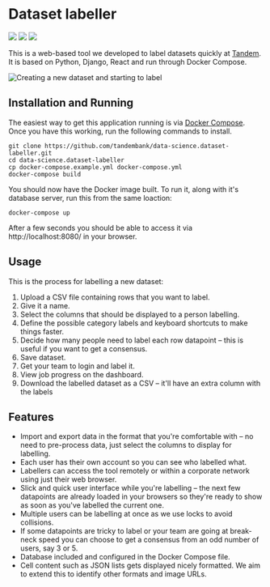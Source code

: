 # Dataset labeller

[![](https://img.shields.io/travis/tandembank/data-science.dataset-labeller.svg)](https://travis-ci.org/tandembank/data-science.dataset-labeller) [![](https://img.shields.io/codecov/c/gh/tandembank/data-science.dataset-labeller.svg)](https://codecov.io/gh/tandembank/data-science.dataset-labeller) [![](https://img.shields.io/github/license/tandembank/data-science.dataset-labeller.svg)](https://github.com/tandembank/data-science.dataset-labeller/blob/master/LICENSE)

This is a web-based tool we developed to label datasets quickly at [Tandem](https://tandem.co.uk). It is based on Python, Django, React and run through Docker Compose.

![Creating a new dataset and starting to label](https://epixstudios.co.uk/uploads/filer_public/7f/62/7f62f0ad-9cf3-47ba-9ad6-79282f456c7f/dataset_labeller_demo.gif)


## Installation and Running

The easiest way to get this application running is via [Docker Compose](https://docs.docker.com/compose/install/). Once you have this working, run the following commands to install.

    git clone https://github.com/tandembank/data-science.dataset-labeller.git
    cd data-science.dataset-labeller
    cp docker-compose.example.yml docker-compose.yml
    docker-compose build

You should now have the Docker image built. To run it, along with it's database server, run this from the same loaction:

    docker-compose up

After a few seconds you should be able to access it via http://localhost:8080/ in your browser.


## Usage

This is the process for labelling a new dataset:
  1. Upload a CSV file containing rows that you want to label.
  2. Give it a name.
  3. Select the columns that should be displayed to a person labelling.
  2. Define the possible category labels and keyboard shortcuts to make things faster.
  3. Decide how many people need to label each row datapoint – this is useful if you want to get a consensus.
  4. Save dataset.
  5. Get your team to login and label it.
  6. View job progress on the dashboard.
  7. Download the labelled dataset as a CSV – it'll have an extra column with the labels


## Features

  * Import and export data in the format that you're comfortable with – no need to pre-process data, just select the columns to display for labelling.
  * Each user has their own account so you can see who labelled what.
  * Labellers can access the tool remotely or within a corporate network using just their web browser.
  * Slick and quick user interface while you're labelling – the next few datapoints are already loaded in your browsers so they're ready to show as soon as you've labelled the current one.
  * Multiple users can be labelling at once as we use locks to avoid collisions.
  * If some datapoints are tricky to label or your team are going at break-neck speed you can choose to get a consensus from an odd number of users, say 3 or 5.
  * Database included and configured in the Docker Compose file.
  * Cell content such as JSON lists gets displayed nicely formatted. We aim to extend this to identify other formats and image URLs.
